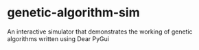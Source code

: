 # genetic-algorithm-sim
An interactive simulator that demonstrates the working of genetic algorithms written using Dear PyGui

